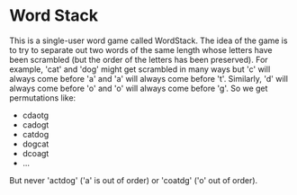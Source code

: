 # Word Stack

This is a single-user word game called WordStack. The idea of the game is to try to separate out two words of the same length whose letters have been scrambled (but the order of the letters has been preserved). For example, 'cat' and 'dog' might get scrambled in many ways but 'c' will always come before 'a' and 'a' will always come before 't'. Similarly, 'd' will always come before 'o' and 'o' will always come before 'g'. So we get permutations like:

* cdaotg
* cadogt
* catdog
* dogcat
* dcoagt
* ...

But never 'actdog' ('a' is out of order) or 'coatdg' ('o' out of order).
